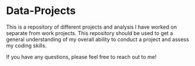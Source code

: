 # Data-Projects

This is a repository of different projects and analysis I have worked on separate from work projects. This repository should be used to get a general understanding of my overall ability to conduct a project and assess my coding skills. 

If you have any questions, please feel free to reach out to me! 
